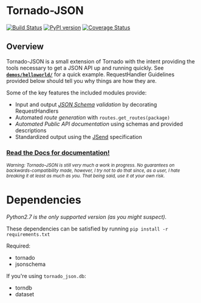 # Tornado-JSON

[![Build Status](https://travis-ci.org/hfaran/Tornado-JSON.png?branch=dev)](https://travis-ci.org/hfaran/Tornado-JSON)
[![PyPI version](https://badge.fury.io/py/Tornado-JSON.png)](http://badge.fury.io/py/Tornado-JSON)
[![Coverage Status](https://coveralls.io/repos/hfaran/Tornado-JSON/badge.png?branch=dev)](https://coveralls.io/r/hfaran/Tornado-JSON?branch=dev)

## Overview

Tornado-JSON is a small extension of Tornado with the intent providing the tools necessary to get a JSON API up and running quickly. See **[`demos/helloworld/`](https://github.com/hfaran/Tornado-JSON/tree/dev/demos/helloworld)** for a quick example. RequestHandler Guidelines provided below should tell you why things are how they are.

Some of the key features the included modules provide:

* Input and output *[JSON Schema](http://json-schema.org/) validation* by decorating RequestHandlers
* Automated *route generation* with `routes.get_routes(package)`
* *Automated Public API documentation* using schemas and provided descriptions
* Standardized output using the [JSend](http://labs.omniti.com/labs/jsend) specification

### **[Read the Docs for documentation!](http://tornado-json.readthedocs.org/en/latest/index.html#)**

<sub>*Warning: Tornado-JSON is still very much a work in progress. No guarantees on backwards-compatibility made, however, I try not to do that since, as a user, I hate breaking it at least as much as you. That being said, use it at your own risk.*</sub>


# Dependencies

*Python2.7 is the only supported version (as you might suspect).*

These dependencies can be satisfied by running `pip install -r requirements.txt`

Required:

* tornado
* jsonschema

If you're using `tornado_json.db`:

* torndb
* dataset
